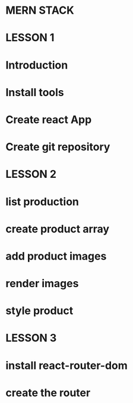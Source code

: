 # MERN STACK

# LESSON 1
# Introduction
# Install tools
# Create react App
# Create git repository

# LESSON 2
#  list production 
# create product array
# add product images
# render images
# style product

# LESSON 3
# install react-router-dom
# create the router

